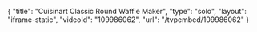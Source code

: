 {
    "title": "Cuisinart Classic Round Waffle Maker",
    "type": "solo",
    "layout": "iframe-static",
    "videoId": "109986062",
    "url": "\/tvpembed\/109986062"
}